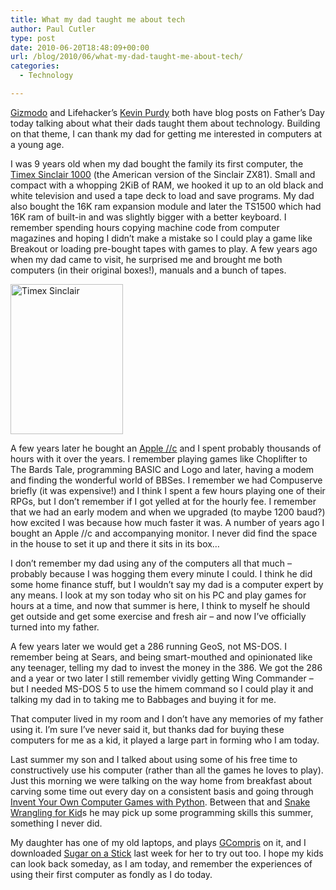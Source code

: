 ```yaml
---
title: What my dad taught me about tech
author: Paul Cutler
type: post
date: 2010-06-20T18:48:09+00:00
url: /blog/2010/06/what-my-dad-taught-me-about-tech/
categories:
  - Technology

---
```

[Gizmodo][1] and Lifehacker&#8217;s [Kevin Purdy][2] both have blog posts on Father&#8217;s Day today talking about what their dads taught them about technology. Building on that theme, I can thank my dad for getting me interested in computers at a young age.

I was 9 years old when my dad bought the family its first computer, the [Timex Sinclair 1000][3] (the American version of the Sinclair ZX81). Small and compact with a whopping 2KiB of RAM, we hooked it up to an old black and white television and used a tape deck to load and save programs. My dad also bought the 16K ram expansion module and later the TS1500 which had 16K ram of built-in and was slightly bigger with a better keyboard. I remember spending hours copying machine code from computer magazines and hoping I didn&#8217;t make a mistake so I could play a game like Breakout or loading pre-bought tapes with games to play. A few years ago when my dad came to visit, he surprised me and brought me both computers (in their original boxes!), manuals and a bunch of tapes.

[<img src="https://i0.wp.com/farm5.static.flickr.com/4054/4541203303_72f5c1c0d4_m.jpg?resize=180%2C240" width="180" height="240" alt="Timex Sinclair" data-recalc-dims="1" />][4]

A few years later he bought an [Apple //c][5] and I spent probably thousands of hours with it over the years. I remember playing games like Choplifter to The Bards Tale, programming BASIC and Logo and later, having a modem and finding the wonderful world of BBSes. I remember we had Compuserve briefly (it was expensive!) and I think I spent a few hours playing one of their RPGs, but I don&#8217;t remember if I got yelled at for the hourly fee. I remember that we had an early modem and when we upgraded (to maybe 1200 baud?) how excited I was because how much faster it was. A number of years ago I bought an Apple //c and accompanying monitor. I never did find the space in the house to set it up and there it sits in its box&#8230;

I don&#8217;t remember my dad using any of the computers all that much &#8211; probably because I was hogging them every minute I could. I think he did some home finance stuff, but I wouldn&#8217;t say my dad is a computer expert by any means. I look at my son today who sit on his PC and play games for hours at a time, and now that summer is here, I think to myself he should get outside and get some exercise and fresh air &#8211; and now I&#8217;ve officially turned into my father.

A few years later we would get a 286 running GeoS, not MS-DOS. I remember being at Sears, and being smart-mouthed and opinionated like any teenager, telling my dad to invest the money in the 386. We got the 286 and a year or two later I still remember vividly getting Wing Commander &#8211; but I needed MS-DOS 5 to use the himem command so I could play it and talking my dad in to taking me to Babbages and buying it for me.

That computer lived in my room and I don&#8217;t have any memories of my father using it. I&#8217;m sure I&#8217;ve never said it, but thanks dad for buying these computers for me as a kid, it played a large part in forming who I am today.

Last summer my son and I talked about using some of his free time to constructively use his computer (rather than all the games he loves to play). Just this morning we were talking on the way home from breakfast about carving some time out every day on a consistent basis and going through [Invent Your Own Computer Games with Python][6]. Between that and [Snake Wrangling for Kid][7]s he may pick up some programming skills this summer, something I never did. 

My daughter has one of my old laptops, and plays [GCompris][8] on it, and I downloaded [Sugar on a Stick][9] last week for her to try out too. I hope my kids can look back someday, as I am today, and remember the experiences of using their first computer as fondly as I do today.

 [1]: http://gizmodo.com/5568058/what-our-dads-taught-us-about-tech
 [2]: http://thepurdman.com/what-my-dad-taught-me-about-tech/
 [3]: http://en.wikipedia.org/wiki/Timex_Sinclair_1000
 [4]: http://www.flickr.com/photos/silwenae/4541203303/ "Timex Sinclair by pcutler, on Flickr"
 [5]: http://en.wikipedia.org/wiki/Apple_//c
 [6]: http://www.boingboing.net/2010/06/10/cc-licensed-book-on.html?utm_source=feedburner&utm_medium=feed&utm_campaign=Feed:+boingboing/iBag+(Boing+Boing)
 [7]: http://www.briggs.net.nz/log/writing/snake-wrangling-for-kids/
 [8]: http://gcompris.net/
 [9]: http://wiki.sugarlabs.org/go/Sugar_on_a_Stick